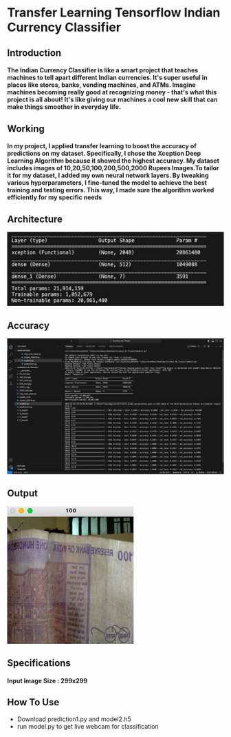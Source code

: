 # Transfer Learning Tensorflow Indian Currency Classifier

## Introduction 

#### The Indian Currency Classifier is like a smart project that teaches machines to tell apart different Indian currencies. It's super useful in places like stores, banks, vending machines, and ATMs. Imagine machines becoming really good at recognizing money - that's what this project is all about! It's like giving our machines a cool new skill that can make things smoother in everyday life.

## Working

#### In my project, I applied transfer learning to boost the accuracy of predictions on my dataset. Specifically, I chose the Xception Deep Learning Algorithm because it showed the highest accuracy. My dataset includes images of 10,20,50,100,200,500,2000 Rupees Images.To tailor it for my dataset, I added my own neural network layers. By tweaking various hyperparameters, I fine-tuned the model to achieve the best training and testing errors. This way, I made sure the algorithm worked efficiently for my specific needs

## Architecture 
![Alt text](structure.png)

## Accuracy
![Alt text](accuracy.png)

## Output
![Alt text](Output_Image1.png)

## Specifications
#### Input Image Size : 299x299

## How To Use
- Download prediction1.py and model2.h5
-  run model.py to get live webcam for classification

